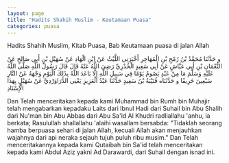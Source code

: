 ```yaml
---
layout: page
title: "Hadits Shahih Muslim - Keutamaan Puasa"
categories: puasa
---
```


Hadits Shahih Muslim, Kitab Puasa, Bab Keutamaan puasa di jalan Allah

<p class="arab">
و حَدَّثَنَا مُحَمَّدُ بْنُ رُمْحِ بْنِ الْمُهَاجِرِ أَخْبَرَنِي اللَّيْثُ عَنْ ابْنِ الْهَادِ عَنْ سُهَيْلِ بْنِ أَبِي صَالِحٍ عَنْ النُّعْمَانِ بْنِ أَبِي عَيَّاشٍ عَنْ أَبِي سَعِيدٍ الْخُدْرِيِّ رَضِيَ اللَّهُ عَنْهُ قَالَ قَالَ رَسُولُ اللَّهِ صَلَّى اللَّهُ عَلَيْهِ وَسَلَّمَ مَا مِنْ عَبْدٍ يَصُومُ يَوْمًا فِي سَبِيلِ اللَّهِ إِلَّا بَاعَدَ اللَّهُ بِذَلِكَ الْيَوْمِ وَجْهَهُ عَنْ النَّارِ سَبْعِينَ خَرِيفًا و حَدَّثَنَاه قُتَيْبَةُ بْنُ سَعِيدٍ حَدَّثَنَا عَبْدُ الْعَزِيزِ يَعْنِي الدَّرَاوَرْدِيَّ عَنْ سُهَيْلٍ بِهَذَا الْإِسْنَادِ
</p>

Dan Telah menceritakan kepada kami Muhammad bin Rumh bin Muhajir telah mengabarkan kepadaku Laits dari Ibnul Hadi dari Suhail bin Abu Shalih dari Nu'man bin Abu Abbas dari Abu Sa'id Al Khudri radliallahu 'anhu, ia berkata; Rasulullah shallallahu 'alaihi wasallam bersabda: "Tidaklah seorang hamba berpuasa sehari di jalan Allah, kecuali Allah akan menjauhkan wajahnya dari api neraka sejauh tujuh puluh ribu musim." Dan Telah menceritakannya kepada kami Qutaibah bin Sa'id telah menceritakan kepada kami Abdul Aziz yakni Ad Darawardi, dari Suhail dengan isnad ini.